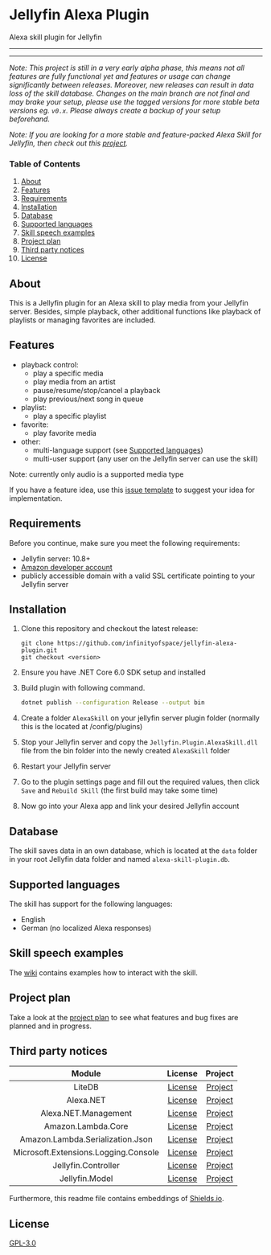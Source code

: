 # Jellyfin Alexa Plugin

Alexa skill plugin for Jellyfin

---



---

_Note: This project is still in a very early alpha phase, this means not all features are fully functional yet and features or usage can change significantly between releases.
Moreover, new releases can result in data loss of the skill database.
Changes on the main branch are not final and may brake your setup, please use the tagged versions for more stable beta versions eg. `v0.x`.
Please always create a backup of your setup beforehand._

_Note: If you are looking for a more stable and feature-packed Alexa Skill for Jellyfin, then check out this [project](https://github.com/infinityofspace/jellyfin_alexa_skill)._

### Table of Contents
 1. [About](#about)
 2. [Features](#features)
 3. [Requirements](#requirements)
 4. [Installation](#installation)
 5. [Database](#database)
 6. [Supported languages](#supported-languages)
 7. [Skill speech examples](#skill-speech-examples)
 8. [Project plan](#project-plan)
 9. [Third party notices](#third-party-notices)
 10. [License](#license)

## About

This is a Jellyfin plugin for an Alexa skill to play media from your Jellyfin server. Besides, simple playback, other additional functions like playback of playlists or managing favorites are included.

## Features

- playback control:
    - play a specific media
    - play media from an artist
    - pause/resume/stop/cancel a playback
    - play previous/next song in queue
- playlist:
    - play a specific playlist
- favorite:
    - play favorite media
- other:
    - multi-language support (see [Supported languages](#supported-languages))
    - multi-user support (any user on the Jellyfin server can use the skill)

Note: currently only audio is a supported media type

If you have a feature idea, use this [issue template](https://github.com/infinityofspace/jellyfin-alexa-plugin/issues/new?labels=feature&template=feature_request.md) to suggest your idea for implementation.

## Requirements

Before you continue, make sure you meet the following requirements:
- Jellyfin server: 10.8+
- [Amazon developer account](https://developer.amazon.com/en-US/docs/alexa/ask-overviews/create-developer-account.html)
- publicly accessible domain with a valid SSL certificate pointing to your Jellyfin server

## Installation

1. Clone this repository and checkout the latest release:

    ```shell
    git clone https://github.com/infinityofspace/jellyfin-alexa-plugin.git
    git checkout <version>
    ```

2. Ensure you have .NET Core 6.0 SDK setup and installed

3. Build plugin with following command.

    ```sh
    dotnet publish --configuration Release --output bin
    ```
4. Create a folder `AlexaSkill` on your jellyfin server plugin folder (normally this is the located at <root-dir-of-jellyfin-data>/config/plugins)
5. Stop your Jellyfin server and copy the `Jellyfin.Plugin.AlexaSkill.dll` file from the bin folder into the newly created `AlexaSkill` folder
6. Restart your Jellyfin server
7. Go to the plugin settings page and fill out the required values, then click `Save` and `Rebuild Skill` (the first build may take some time)
8. Now go into your Alexa app and link your desired Jellyfin account

## Database

The skill saves data in an own database, which is located at the `data` folder in your root Jellyfin data folder and named `alexa-skill-plugin.db`.

## Supported languages

The skill has support for the following languages:

- English
- German (no localized Alexa responses)

## Skill speech examples

The [wiki](https://github.com/infinityofspace/jellyfin-alexa-plugin/wiki/Interaction-examples) contains examples how to interact with the skill.

## Project plan

Take a look at the [project plan](https://github.com/infinityofspace/jellyfin-alexa-plugin/projects) to see what features and bug fixes are planned and in progress.

## Third party notices

|                Module                |                                         License                                          |                                                    Project                                                     |
| :----------------------------------: | :--------------------------------------------------------------------------------------: | :------------------------------------------------------------------------------------------------------------: |
|                LiteDB                |        [License](https://raw.githubusercontent.com/mbdavid/LiteDB/master/LICENSE)        |                                  [Project](https://github.com/mbdavid/litedb)                                  |
|              Alexa.NET               | [License](https://raw.githubusercontent.com/timheuer/alexa-skills-dotnet/master/LICENSE) |                           [Project](https://github.com/timheuer/alexa-skills-dotnet)                           |
|         Alexa.NET.Management         | [License](https://raw.githubusercontent.com/stoiveyp/Alexa.NET.Management/main/LICENSE)  |                          [Project](https://github.com/stoiveyp/Alexa.NET.Management)                           |
|          Amazon.Lambda.Core          |    [License](https://raw.githubusercontent.com/aws/aws-lambda-dotnet/master/LICENSE)     |        [Project](https://github.com/aws/aws-lambda-dotnet/tree/master/Libraries/src/Amazon.Lambda.Core)        |
|   Amazon.Lambda.Serialization.Json   |    [License](https://raw.githubusercontent.com/aws/aws-lambda-dotnet/master/LICENSE)     | [Project](https://github.com/aws/aws-lambda-dotnet/tree/master/Libraries/src/Amazon.Lambda.Serialization.Json) |
| Microsoft.Extensions.Logging.Console |                                       [License](https://raw.githubusercontent.com/dotnet/runtime/main/LICENSE.TXT)                                        |                                                  [Project](https://github.com/dotnet/runtime)                                                   |
|         Jellyfin.Controller          |      [License](https://raw.githubusercontent.com/jellyfin/jellyfin/master/LICENSE)       |                                [Project](https://github.com/jellyfin/jellyfin)                                 |
|            Jellyfin.Model            |      [License](https://raw.githubusercontent.com/jellyfin/jellyfin/master/LICENSE)       |                                [Project](https://github.com/jellyfin/jellyfin)                                 |


Furthermore, this readme file contains embeddings of [Shields.io](https://github.com/badges/shields).

## License

[GPL-3.0](https://github.com/infinityofspace/jellyfin-alexa-plugin/blob/main/LICENSE)
